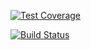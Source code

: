 [![Test Coverage](https://api.codeclimate.com/v1/badges/07b9302661d3faa94082/test_coverage)](https://codeclimate.com/github/d-beloved/phonenum-generator/test_coverage)

[![Build Status](https://travis-ci.org/d-beloved/phonenum-generator.svg?branch=develop)](https://travis-ci.org/d-beloved/phonenum-generator)